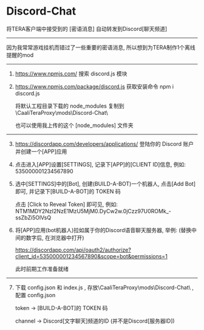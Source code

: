 # Discord-Chat

将TERA客户端中接受到的 [密语消息] 自动转发到Discord[聊天频道]

------------------------

因为我常常游戏挂机而错过了一些重要的密语消息, 所以想到为TERA制作1个离线提醒的mod

------------------------

1. https://www.npmjs.com/ 搜索 discord.js 模块

2. https://www.npmjs.com/package/discord.js 获取安装命令 npm i discord.js

	将默认工程目录下载的 node_modules 复制到 \CaaliTeraProxy\mods\Discord-Chat\

	也可以使用我上传的这个 [node_modules] 文件夹

------------------------

3. https://discordapp.com/developers/applications/ 登陆你的 Discord 账户并创建一个[APP]应用

4. 点击进入[APP]设置[SETTINGS], 记录下[APP]的[CLIENT ID]信息, 例如: 535000001234567890

5. 选中[SETTINGS]中的[Bot], 创建(BUILD-A-BOT)一个机器人, 点击[Add Bot]即可, 并记录下[BUILD-A-BOT]的 TOKEN 码

	点击 [Click to Reveal Token] 即可见, 例如: NTM1MDY2NzI2NzE1MzU5MjM0.DyCw2w.0jCzz97U0ROMk_-ssZbZi5OlVsQ

6. 将[APP]应用(bot机器人)拉如属于你的Discord语音聊天服务器, 举例: (替换中间的数字后, 在浏览器中打开)

	https://discordapp.com/api/oauth2/authorize?client_id=535000001234567890&scope=bot&permissions=1

	此时前期工作准备就绪

------------------------

7. 下载 config.json 和 index.js , 存放\CaaliTeraProxy\mods\Discord-Chat\ , 配置 config.json

	token -> [BUILD-A-BOT]的 TOKEN 码
	
	channel -> Discord[文字聊天]频道的ID (并不是Discord[服务器ID])
